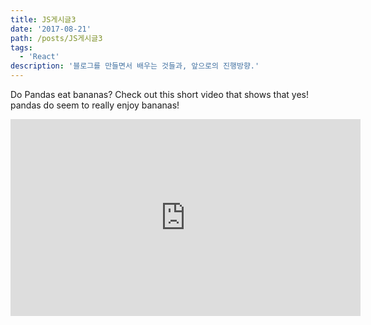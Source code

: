 ```yaml
---
title: JS게시글3
date: '2017-08-21'
path: /posts/JS게시글3
tags:
  - 'React'
description: '블로그를 만들면서 배우는 것들과, 앞으로의 진행방향.'
---
```


Do Pandas eat bananas? Check out this short video that shows that yes! pandas do
seem to really enjoy bananas!

<iframe width="560" height="315" src="https://www.youtube.com/embed/4SZl1r2O_bY" frameborder="0" allowfullscreen></iframe>
